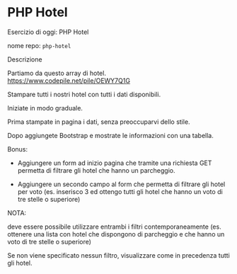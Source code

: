 # PHP Hotel

Esercizio di oggi: PHP Hotel

nome repo: `php-hotel`

Descrizione

Partiamo da questo array di hotel. https://www.codepile.net/pile/OEWY7Q1G

Stampare tutti i nostri hotel con tutti i dati disponibili.

Iniziate in modo graduale.

Prima stampate in pagina i dati, senza preoccuparvi dello stile.

Dopo aggiungete Bootstrap e mostrate le informazioni con una tabella.

Bonus:

- Aggiungere un form ad inizio pagina che tramite una richiesta GET permetta di filtrare gli hotel che hanno un parcheggio.

- Aggiungere un secondo campo al form che permetta di filtrare gli hotel per voto (es. inserisco 3 ed ottengo tutti gli hotel che hanno un voto di tre
  stelle o superiore)

NOTA:

deve essere possibile utilizzare entrambi i filtri contemporaneamente (es. ottenere una lista con hotel che dispongono di parcheggio e che hanno un voto di tre stelle o superiore)

Se non viene specificato nessun filtro, visualizzare come in precedenza tutti gli hotel.
